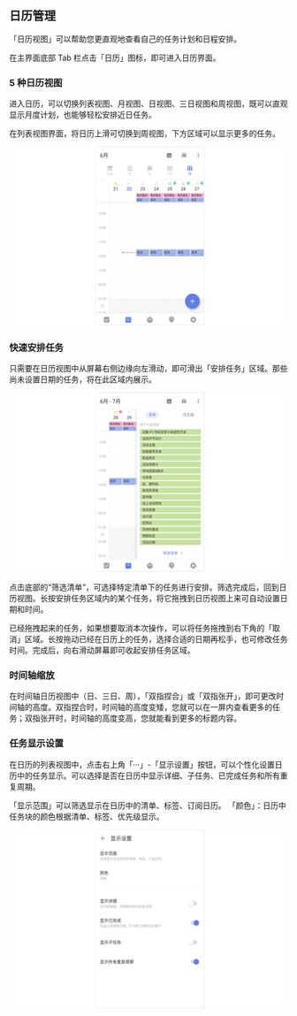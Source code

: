 ## 日历管理

「日历视图」可以帮助您更直观地查看自己的任务计划和日程安排。

在主界面底部 Tab 栏点击「日历」图标，即可进入日历界面。

### 5 种日历视图

进入日历，可以切换列表视图、月视图、日视图、三日视图和周视图，既可以直观显示月度计划，也能够轻松安排近日任务。

在列表视图界面，将日历上滑可切换到周视图，下方区域可以显示更多的任务。

![](../../images/android/40.png)

### 快速安排任务

只需要在日历视图中从屏幕右侧边缘向左滑动，即可滑出「安排任务」区域。那些尚未设置日期的任务，将在此区域内展示。

![](../../images/android/42.png)

点击底部的“筛选清单”，可选择特定清单下的任务进行安排。筛选完成后，回到日历视图。长按安排任务区域内的某个任务，将它拖拽到日历视图上来可自动设置日期和时间。

已经拖拽起来的任务，如果想要取消本次操作，可以将任务拖拽到右下角的「取消」区域。长按拖动已经在日历上的任务，选择合适的日期再松手，也可修改任务时间。完成后，向右滑动屏幕即可收起安排任务区域。

### 时间轴缩放
在时间轴日历视图中（日、三日、周），「双指捏合」或「双指张开」，即可更改时间轴的高度。双指捏合时，时间轴的高度变矮，您就可以在一屏内查看更多的任务；双指张开时，时间轴的高度变高，您就能看到更多的标题内容。


### 任务显示设置

在日历的列表视图中，点击右上角「···」-「显示设置」按钮，可以个性化设置日历中的任务显示。可以选择是否在日历中显示详细、子任务、已完成任务和所有重复周期。

「显示范围」可以筛选显示在日历中的清单、标签、订阅日历。
「颜色」：日历中任务块的颜色根据清单、标签、优先级显示。

![](../../images/android/41.png)

